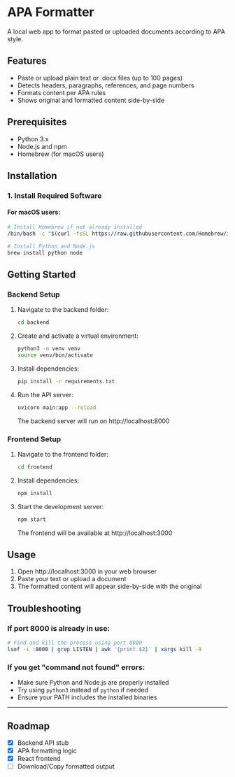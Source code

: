 # APA Formatter

A local web app to format pasted or uploaded documents according to APA style.

## Features
- Paste or upload plain text or .docx files (up to 100 pages)
- Detects headers, paragraphs, references, and page numbers
- Formats content per APA rules
- Shows original and formatted content side-by-side

## Prerequisites
- Python 3.x
- Node.js and npm
- Homebrew (for macOS users)

## Installation

### 1. Install Required Software

#### For macOS users:
```bash
# Install Homebrew if not already installed
/bin/bash -c "$(curl -fsSL https://raw.githubusercontent.com/Homebrew/install/HEAD/install.sh)"

# Install Python and Node.js
brew install python node
```

## Getting Started

### Backend Setup
1. Navigate to the backend folder:
   ```bash
   cd backend
   ```

2. Create and activate a virtual environment:
   ```bash
   python3 -m venv venv
   source venv/bin/activate
   ```

3. Install dependencies:
   ```bash
   pip install -r requirements.txt
   ```

4. Run the API server:
   ```bash
   uvicorn main:app --reload
   ```
   The backend server will run on http://localhost:8000

### Frontend Setup
1. Navigate to the frontend folder:
   ```bash
   cd frontend
   ```

2. Install dependencies:
   ```bash
   npm install
   ```

3. Start the development server:
   ```bash
   npm start
   ```
   The frontend will be available at http://localhost:3000

## Usage
1. Open http://localhost:3000 in your web browser
2. Paste your text or upload a document
3. The formatted content will appear side-by-side with the original

## Troubleshooting

### If port 8000 is already in use:
```bash
# Find and kill the process using port 8000
lsof -i :8000 | grep LISTEN | awk '{print $2}' | xargs kill -9
```

### If you get "command not found" errors:
- Make sure Python and Node.js are properly installed
- Try using `python3` instead of `python` if needed
- Ensure your PATH includes the installed binaries

---

## Roadmap
- [x] Backend API stub
- [x] APA formatting logic
- [x] React frontend
- [ ] Download/Copy formatted output
